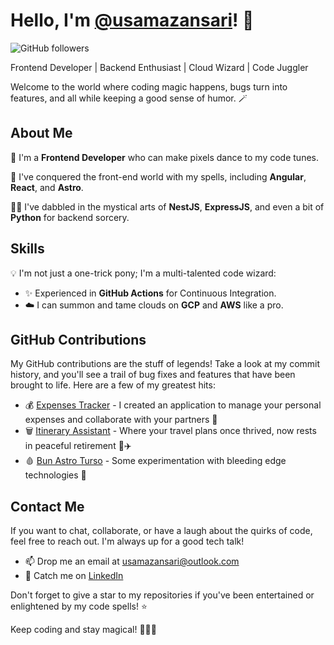 # Hello, I'm [@usamazansari](https://github.com/usamazansari)! 🚀

![GitHub followers](https://img.shields.io/github/followers/usamazansari?label=Followers&style=social)

Frontend Developer | Backend Enthusiast | Cloud Wizard | Code Juggler

Welcome to the world where coding magic happens, bugs turn into features, and all while keeping a good sense of humor. 🪄

## About Me

🌟 I'm a **Frontend Developer** who can make pixels dance to my code tunes.

🚀 I've conquered the front-end world with my spells, including **Angular**, **React**, and **Astro**.

🧙‍♂️ I've dabbled in the mystical arts of **NestJS**, **ExpressJS**, and even a bit of **Python** for backend sorcery.

## Skills

💡 I'm not just a one-trick pony; I'm a multi-talented code wizard:
- ✨ Experienced in **GitHub Actions** for Continuous Integration.
- ☁️ I can summon and tame clouds on **GCP** and **AWS** like a pro.

## GitHub Contributions

My GitHub contributions are the stuff of legends! Take a look at my commit history, and you'll see a trail of bug fixes and features that have been brought to life. Here are a few of my greatest hits:

- 💰 [Expenses Tracker](https://github.com/usamazansari/expenses-tracker) - I created an application to manage your personal expenses and collaborate with your partners 💸
- 🗑️ [Itinerary Assistant](https://github.com/usamazansari/itinerary-assistant) - Where your travel plans once thrived, now rests in peaceful retirement 🌴✈️
- 🩸 [Bun Astro Turso](https://github.com/usamazansari/bun-astro-turso) - Some experimentation with bleeding edge technologies 🧪

## Contact Me

If you want to chat, collaborate, or have a laugh about the quirks of code, feel free to reach out. I'm always up for a good tech talk!

- 📫 Drop me an email at [usamazansari@outlook.com](mailto:usamazansari@outlook.com)
- 💬 Catch me on [LinkedIn](https://at.linkedin.com/in/usama-a-81380080)

Don't forget to give a star to my repositories if you've been entertained or enlightened by my code spells! ⭐️

Keep coding and stay magical! 🧙‍♂️✨

<!--
**usamazansari/usamazansari** is a ✨ _special_ ✨ repository because its `README.md` (this file) appears on your GitHub profile.

Here are some ideas to get you started:

- 🔭 I’m currently working on ...
- 🌱 I’m currently learning ...
- 👯 I’m looking to collaborate on ...
- 🤔 I’m looking for help with ...
- 💬 Ask me about ...
- 📫 How to reach me: ...
- 😄 Pronouns: ...
- ⚡ Fun fact: ...
-->
